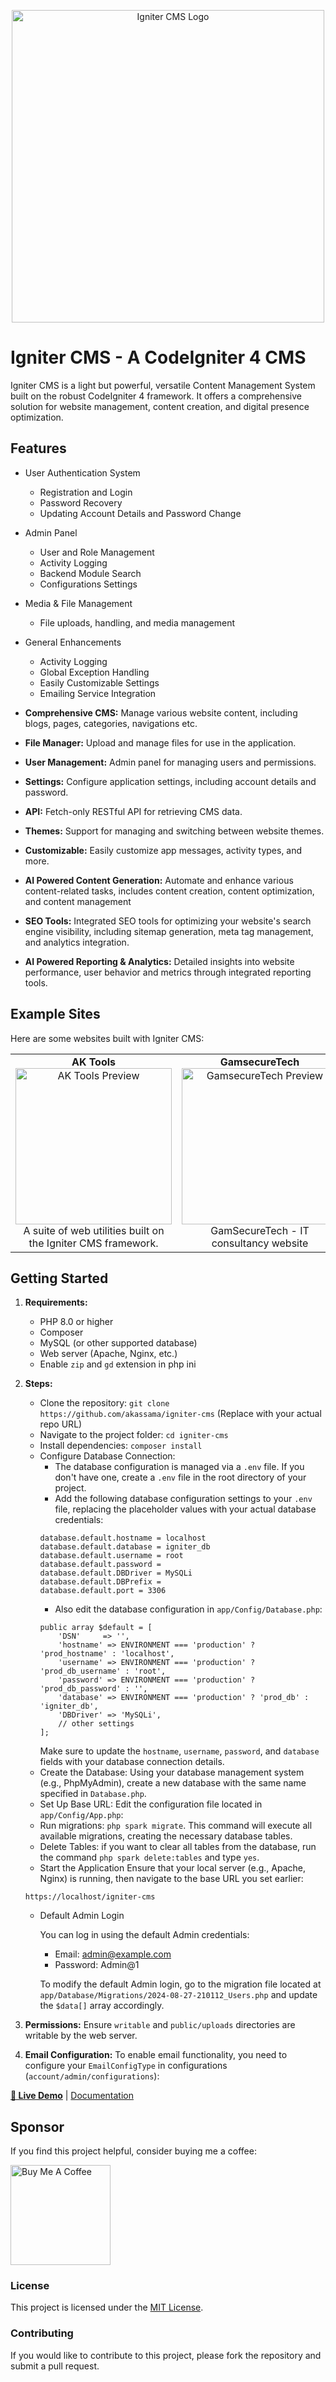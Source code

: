 <p align="center">
  <img src="https://i.ibb.co/Pv4XWmxv/Igniter-CMS.jpg" alt="Igniter CMS Logo" width="500">
</p>

# Igniter CMS - A CodeIgniter 4 CMS

Igniter CMS is a light but powerful, versatile Content Management System built on the robust CodeIgniter 4 framework. It offers a comprehensive solution for website management, content creation, and digital presence optimization.

## Features

- User Authentication System

  - Registration and Login
  - Password Recovery
  - Updating Account Details and Password Change

- Admin Panel

  - User and Role Management
  - Activity Logging
  - Backend Module Search
  - Configurations Settings

- Media & File Management

  - File uploads, handling, and media management

- General Enhancements

  - Activity Logging
  - Global Exception Handling
  - Easily Customizable Settings
  - Emailing Service Integration

- **Comprehensive CMS:** Manage various website content, including blogs, pages, categories, navigations etc.
- **File Manager:** Upload and manage files for use in the application.
- **User Management:** Admin panel for managing users and permissions.
- **Settings:** Configure application settings, including account details and password.
- **API:** Fetch-only RESTful API for retrieving CMS data.
- **Themes:** Support for managing and switching between website themes.
- **Customizable:** Easily customize app messages, activity types, and more.
- **AI Powered Content Generation:** Automate and enhance various content-related tasks, includes content creation, content optimization, and content management
- **SEO Tools:** Integrated SEO tools for optimizing your website's search engine visibility, including sitemap generation, meta tag management, and analytics integration.
- **AI Powered Reporting & Analytics:** Detailed insights into website performance, user behavior and metrics through integrated reporting tools.

## Example Sites

Here are some websites built with Igniter CMS:

<table>
  <tr>
    <td align="center">
      <strong>AK Tools</strong><br>
      <a href="https://aktools.net/" target="_blank">
        <img src="https://i.ibb.co/XHjZ5X7/ak-tools-home.png" alt="AK Tools Preview" width="250">
      </a><br>
      A suite of web utilities built on the Igniter CMS framework.
    </td>
    <td align="center">
      <strong>GamsecureTech</strong><br>
      <a href="https://gamsecuretech.com/" target="_blank">
        <img src="https://i.ibb.co/zhFQXnsq/gamsecuretech-home.png" alt="GamsecureTech Preview" width="250">
      </a><br>
       GamSecureTech - IT consultancy website
    </td>
    <td align="center">
      <strong>AK Portfolio Site</strong><br>
      <a href="https://abdouliekassama.com/" target="_blank">
        <img src="https://i.ibb.co/93rdpSZL/akassama-home.png" alt="Portfolio Site Preview" width="250">
      </a><br>
      A creative portfolio showcasing projects and resume.
    </td>
  </tr>
</table>

## Getting Started

1. **Requirements:**

   - PHP 8.0 or higher
   - Composer
   - MySQL (or other supported database)
   - Web server (Apache, Nginx, etc.)
   - Enable `zip` and `gd` extension in php ini

2. **Steps:**

   - Clone the repository: `git clone https://github.com/akassama/igniter-cms` (Replace with your actual repo URL)
   - Navigate to the project folder: `cd igniter-cms`
   - Install dependencies: `composer install`
   - Configure Database Connection:
     - The database configuration is managed via a `.env` file. If you don't have one, create a `.env` file in the root directory of your project.
     - Add the following database configuration settings to your `.env` file, replacing the placeholder values with your actual database credentials:
     ```
     database.default.hostname = localhost
     database.default.database = igniter_db
     database.default.username = root
     database.default.password =
     database.default.DBDriver = MySQLi
     database.default.DBPrefix =
     database.default.port = 3306
     ```
     - Also edit the database configuration in `app/Config/Database.php`:
     ```
     public array $default = [
         'DSN'     => '',
         'hostname' => ENVIRONMENT === 'production' ? 'prod_hostname' : 'localhost',
         'username' => ENVIRONMENT === 'production' ? 'prod_db_username' : 'root',
         'password' => ENVIRONMENT === 'production' ? 'prod_db_password' : '',
         'database' => ENVIRONMENT === 'production' ? 'prod_db' : 'igniter_db',
         'DBDriver' => 'MySQLi',
         // other settings
     ];
     ```
     Make sure to update the `hostname`, `username`, `password`, and `database` fields with your database connection details.
   - Create the Database: Using your database management system (e.g., PhpMyAdmin), create a new database with the same name specified in `Database.php`.
   - Set Up Base URL: Edit the configuration file located in `app/Config/App.php`:
   - Run migrations: `php spark migrate`. This command will execute all available migrations, creating the necessary database tables.
   - Delete Tables: if you want to clear all tables from the database, run the command `php spark delete:tables` and type `yes`.
   - Start the Application
     Ensure that your local server (e.g., Apache, Nginx) is running, then navigate to the base URL you set earlier:

   ```
   https://localhost/igniter-cms
   ```

   - Default Admin Login

     You can log in using the default Admin credentials:

     - Email: admin@example.com
     - Password: Admin@1

     To modify the default Admin login, go to the migration file located at `app/Database/Migrations/2024-08-27-210112_Users.php` and update the `$data[]` array accordingly.

3. **Permissions:** Ensure `writable` and `public/uploads` directories are writable by the web server.

4. **Email Configuration:** To enable email functionality, you need to configure your `EmailConfigType` in configurations (`account/admin/configurations`):

**[🔗 Live Demo](https://demo.ignitercms.com/)** | [Documentation](https://docs.ignitercms.com/)

## Sponsor

If you find this project helpful, consider buying me a coffee:

<a href="https://www.buymeacoffee.com/akassama">
  <img src="https://cdn.buymeacoffee.com/buttons/v2/default-yellow.png" alt="Buy Me A Coffee" width="160">
</a>

### License

This project is licensed under the [MIT License](https://opensource.org/licenses/MIT).

### Contributing

If you would like to contribute to this project, please fork the repository and submit a pull request.
